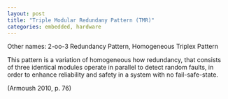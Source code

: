 ```yaml
---
layout: post
title: "Triple Modular Redundany Pattern (TMR)"
categories: embedded, hardware
---
```


Other names: 2-oo-3 Redundancy Pattern, Homogeneous Triplex Pattern

This pattern is a variation of homogeneous how redundancy, that consists of three identical modules operate in parallel
to detect random faults, in order to enhance reliability and safety in a system with no fail-safe-state.

(Armoush 2010, p. 76)